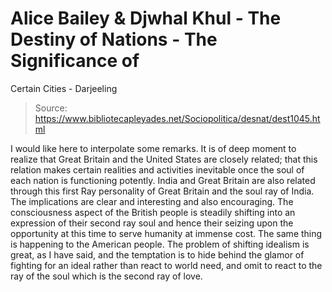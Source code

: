 # Alice Bailey & Djwhal Khul - The Destiny of Nations - The Significance of
Certain Cities - Darjeeling

> Source: https://www.bibliotecapleyades.net/Sociopolitica/desnat/dest1045.html

I would like here to interpolate some remarks. It is of deep moment to realize that Great Britain and the United States are closely related; that this relation makes certain realities and activities inevitable once the soul of each nation is functioning potently. India and Great Britain are also related through this first Ray personality of Great Britain and the soul ray of India. The implications are clear and interesting and also encouraging. The consciousness aspect of the British people is steadily shifting into an expression of their second ray soul and hence their seizing upon the opportunity at this time to serve humanity at immense cost. The same thing is happening to the American people. The problem of shifting idealism is great, as I have said, and the temptation is to hide behind the glamor of fighting for an ideal rather than react to world need, and omit to react to the ray of the soul which is the second ray of love.
